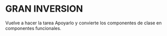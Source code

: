 # GRAN INVERSION

Vuelve a hacer la tarea Apoyarlo y convierte los componentes de clase en componentes funcionales.
